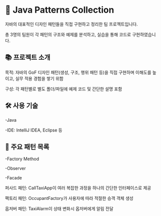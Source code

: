 #  🧩 Java Patterns Collection
자바의 대표적인 디자인 패턴들을 직접 구현하고 정리한 팀 프로젝트입니다.

총 3명의 팀원이 각 패턴의 구조와 예제를 분석하고, 실습을 통해 코드로 구현하였습니다.


## 📚 프로젝트 소개
목적: 자바의 GoF 디자인 패턴(생성, 구조, 행위 패턴 등)을 직접 구현하며 이해도를 높이고, 실무 적용 경험을 쌓기 위함

구성: 각 패턴별로 별도 폴더/파일에 예제 코드 및 간단한 설명 포함


## 🛠️ 사용 기술
-Java

-IDE: IntelliJ IDEA, Eclipse 등


## 📝 주요 패턴 목록
-Factory Method

-Observer

-Facade


퍼사드 패턴: CallTaxiApp이 여러 복잡한 과정을 하나의 간단한 인터페이스로 제공

팩토리 패턴: OccupantFactory가 사용자에 따라 적절한 승객 객체 생성

옵저버 패턴: TaxiAlarm이 상태 변화시 옵저버에게 알림 전달
